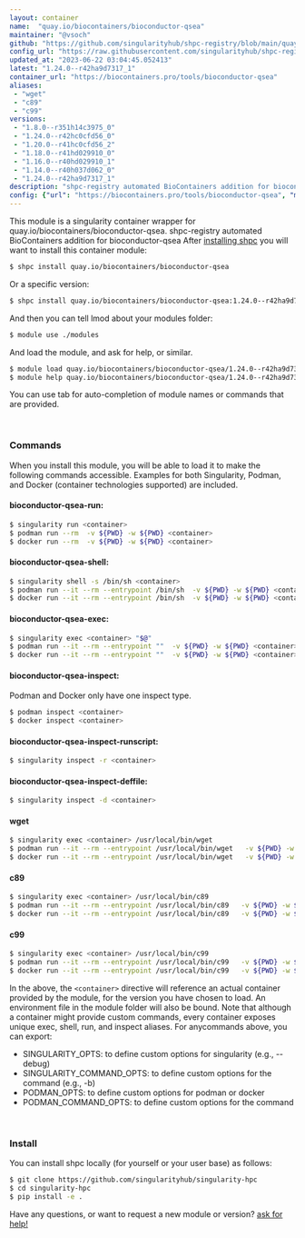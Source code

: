 ```yaml
---
layout: container
name:  "quay.io/biocontainers/bioconductor-qsea"
maintainer: "@vsoch"
github: "https://github.com/singularityhub/shpc-registry/blob/main/quay.io/biocontainers/bioconductor-qsea/container.yaml"
config_url: "https://raw.githubusercontent.com/singularityhub/shpc-registry/main/quay.io/biocontainers/bioconductor-qsea/container.yaml"
updated_at: "2023-06-22 03:04:45.052413"
latest: "1.24.0--r42ha9d7317_1"
container_url: "https://biocontainers.pro/tools/bioconductor-qsea"
aliases:
 - "wget"
 - "c89"
 - "c99"
versions:
 - "1.8.0--r351h14c3975_0"
 - "1.24.0--r42hc0cfd56_0"
 - "1.20.0--r41hc0cfd56_2"
 - "1.18.0--r41hd029910_0"
 - "1.16.0--r40hd029910_1"
 - "1.14.0--r40h037d062_0"
 - "1.24.0--r42ha9d7317_1"
description: "shpc-registry automated BioContainers addition for bioconductor-qsea"
config: {"url": "https://biocontainers.pro/tools/bioconductor-qsea", "maintainer": "@vsoch", "description": "shpc-registry automated BioContainers addition for bioconductor-qsea", "latest": {"1.24.0--r42ha9d7317_1": "sha256:18a1c61e50add3479be95e4ea3092da45b88c7ccc4c6d26f187fced22760edb4"}, "tags": {"1.8.0--r351h14c3975_0": "sha256:c9493b747813e21437230afcb3dbe6547b4a975c2476bea28aad6c400c8bd34d", "1.24.0--r42hc0cfd56_0": "sha256:961b63ed3f231471f2e701d1c6f755ca14354af6f5138aab2b126725e07082dc", "1.20.0--r41hc0cfd56_2": "sha256:fac5be1dda60196b46a8bffece43a53134fd83213da41d7f95eac5bcff33ded8", "1.18.0--r41hd029910_0": "sha256:c160a8ffcd5127f29883ccc7b4be002007783fa4b000b6ef45926ea5c398412f", "1.16.0--r40hd029910_1": "sha256:d4071a697dfca8dcbc5dd792508a4cbb6a633dbbdadbc64fefa29978f33392a6", "1.14.0--r40h037d062_0": "sha256:f363b76896013873b0d757a81db1aa2caf8e8463efdc2968d955e0e715bc015f", "1.24.0--r42ha9d7317_1": "sha256:18a1c61e50add3479be95e4ea3092da45b88c7ccc4c6d26f187fced22760edb4"}, "docker": "quay.io/biocontainers/bioconductor-qsea", "aliases": {"wget": "/usr/local/bin/wget", "c89": "/usr/local/bin/c89", "c99": "/usr/local/bin/c99"}}
---
```


This module is a singularity container wrapper for quay.io/biocontainers/bioconductor-qsea.
shpc-registry automated BioContainers addition for bioconductor-qsea
After [installing shpc](#install) you will want to install this container module:


```bash
$ shpc install quay.io/biocontainers/bioconductor-qsea
```

Or a specific version:

```bash
$ shpc install quay.io/biocontainers/bioconductor-qsea:1.24.0--r42ha9d7317_1
```

And then you can tell lmod about your modules folder:

```bash
$ module use ./modules
```

And load the module, and ask for help, or similar.

```bash
$ module load quay.io/biocontainers/bioconductor-qsea/1.24.0--r42ha9d7317_1
$ module help quay.io/biocontainers/bioconductor-qsea/1.24.0--r42ha9d7317_1
```

You can use tab for auto-completion of module names or commands that are provided.

<br>

### Commands

When you install this module, you will be able to load it to make the following commands accessible.
Examples for both Singularity, Podman, and Docker (container technologies supported) are included.

#### bioconductor-qsea-run:

```bash
$ singularity run <container>
$ podman run --rm  -v ${PWD} -w ${PWD} <container>
$ docker run --rm  -v ${PWD} -w ${PWD} <container>
```

#### bioconductor-qsea-shell:

```bash
$ singularity shell -s /bin/sh <container>
$ podman run --it --rm --entrypoint /bin/sh  -v ${PWD} -w ${PWD} <container>
$ docker run --it --rm --entrypoint /bin/sh  -v ${PWD} -w ${PWD} <container>
```

#### bioconductor-qsea-exec:

```bash
$ singularity exec <container> "$@"
$ podman run --it --rm --entrypoint ""  -v ${PWD} -w ${PWD} <container> "$@"
$ docker run --it --rm --entrypoint ""  -v ${PWD} -w ${PWD} <container> "$@"
```

#### bioconductor-qsea-inspect:

Podman and Docker only have one inspect type.

```bash
$ podman inspect <container>
$ docker inspect <container>
```

#### bioconductor-qsea-inspect-runscript:

```bash
$ singularity inspect -r <container>
```

#### bioconductor-qsea-inspect-deffile:

```bash
$ singularity inspect -d <container>
```


#### wget

```bash
$ singularity exec <container> /usr/local/bin/wget
$ podman run --it --rm --entrypoint /usr/local/bin/wget   -v ${PWD} -w ${PWD} <container> -c " $@"
$ docker run --it --rm --entrypoint /usr/local/bin/wget   -v ${PWD} -w ${PWD} <container> -c " $@"
```


#### c89

```bash
$ singularity exec <container> /usr/local/bin/c89
$ podman run --it --rm --entrypoint /usr/local/bin/c89   -v ${PWD} -w ${PWD} <container> -c " $@"
$ docker run --it --rm --entrypoint /usr/local/bin/c89   -v ${PWD} -w ${PWD} <container> -c " $@"
```


#### c99

```bash
$ singularity exec <container> /usr/local/bin/c99
$ podman run --it --rm --entrypoint /usr/local/bin/c99   -v ${PWD} -w ${PWD} <container> -c " $@"
$ docker run --it --rm --entrypoint /usr/local/bin/c99   -v ${PWD} -w ${PWD} <container> -c " $@"
```



In the above, the `<container>` directive will reference an actual container provided
by the module, for the version you have chosen to load. An environment file in the
module folder will also be bound. Note that although a container
might provide custom commands, every container exposes unique exec, shell, run, and
inspect aliases. For anycommands above, you can export:

 - SINGULARITY_OPTS: to define custom options for singularity (e.g., --debug)
 - SINGULARITY_COMMAND_OPTS: to define custom options for the command (e.g., -b)
 - PODMAN_OPTS: to define custom options for podman or docker
 - PODMAN_COMMAND_OPTS: to define custom options for the command

<br>

### Install

You can install shpc locally (for yourself or your user base) as follows:

```bash
$ git clone https://github.com/singularityhub/singularity-hpc
$ cd singularity-hpc
$ pip install -e .
```

Have any questions, or want to request a new module or version? [ask for help!](https://github.com/singularityhub/singularity-hpc/issues)